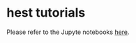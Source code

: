 # hest tutorials

Please refer to the Jupyte notebooks [here](https://github.com/mahmoodlab/HEST/tree/main/tutorials).
